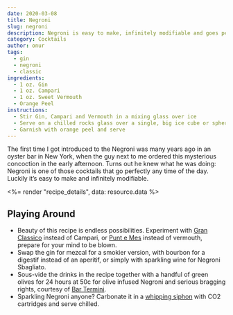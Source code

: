 ```yaml
---
date: 2020-03-08
title: Negroni
slug: negroni
description: Negroni is easy to make, infinitely modifiable and goes perfectly any time of the day.
category: Cocktails
author: onur
tags:
  - gin
  - negroni
  - classic
ingredients:
  - 1 oz. Gin
  - 1 oz. Campari
  - 1 oz. Sweet Vermouth
  - Orange Peel
instructions:
  - Stir Gin, Campari and Vermouth in a mixing glass over ice
  - Serve on a chilled rocks glass over a single, big ice cube or sphere
  - Garnish with orange peel and serve
---
```


The first time I got introduced to the Negroni was many years ago in an oyster bar in New York, when the guy next to me ordered this mysterious concoction in the early afternoon. Turns out he knew what he was doing: Negroni is one of those cocktails that go perfectly any time of the day. Luckily it’s easy to make and infinitely modifiable.

<%= render "recipe_details", data: resource.data %>

## Playing Around

- Beauty of this recipe is endless possibilities. Experiment with [Gran Classico](https://www.tempusfugitspirits.com/gran-classico-bitter) instead of Campari, or [Punt e Mes](http://www.appuntamentoyes.com/) instead of vermouth, prepare for your mind to be blown.
- Swap the gin for mezcal for a smokier version, with bourbon for a digestif instead of an aperitif, or simply with sparkling wine for Negroni Sbagliato.
- Sous-vide the drinks in the recipe together with a handful of green olives for 24 hours at 50c for olive infused Negroni and serious bragging rights, courtesy of [Bar Termini](http://bar-termini-soho.com/).
- Sparkling Negroni anyone? Carbonate it in a [whipping siphon](https://www.isi.com/en/culinary/products/detail/product/gourmet-whip/) with CO2 cartridges and serve chilled.

